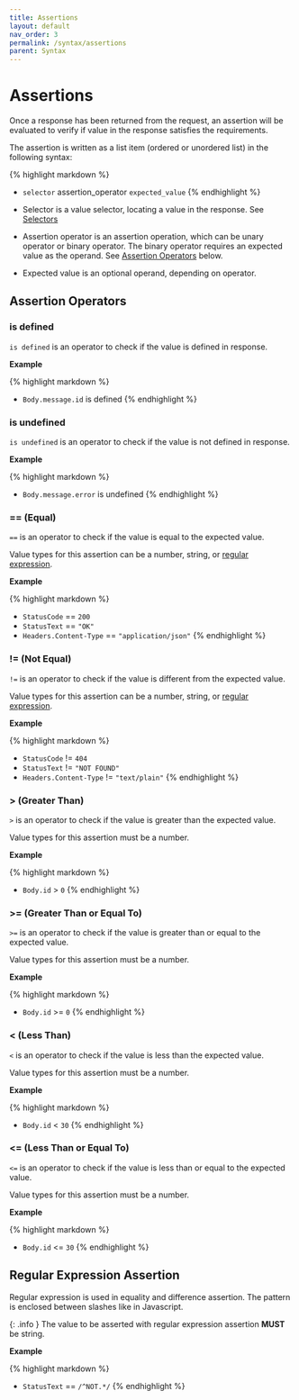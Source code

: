 ```yaml
---
title: Assertions
layout: default
nav_order: 3
permalink: /syntax/assertions
parent: Syntax
---
```


# Assertions

Once a response has been returned from the request, an assertion will be evaluated to verify if value in the response satisfies the requirements.

The assertion is written as a list item (ordered or unordered list) in the following syntax:

{% highlight markdown %}
* `selector` assertion_operator `expected_value`
{% endhighlight %}

* Selector is a value selector, locating a value in the response. See [Selectors](./selectors.md)
* Assertion operator is an assertion operation, which can be unary operator or binary operator. The binary operator requires an expected value as the operand. See [Assertion Operators](#assertion-operators) below.
* Expected value is an optional operand, depending on operator.

## Assertion Operators

### is defined

`is defined` is an operator to check if the value is defined in response.

**Example**

{% highlight markdown %}
* `Body.message.id` is defined
{% endhighlight %}

### is undefined

`is undefined` is an operator to check if the value is not defined in response.

**Example**

{% highlight markdown %}
* `Body.message.error` is undefined
{% endhighlight %}

### == (Equal)

`==` is an operator to check if the value is equal to the expected value.

Value types for this assertion can be a number, string, or [regular expression](#regular-expression-assertion).

**Example**

{% highlight markdown %}
* `StatusCode` == `200`
* `StatusText` == `"OK"`
* `Headers.Content-Type` == `"application/json"`
{% endhighlight %}

### != (Not Equal)

`!=` is an operator to check if the value is different from the expected value.

Value types for this assertion can be a number, string, or [regular expression](#regular-expression-assertion).

**Example**

{% highlight markdown %}
* `StatusCode` != `404`
* `StatusText` != `"NOT FOUND"`
* `Headers.Content-Type` != `"text/plain"`
{% endhighlight %}

### > (Greater Than)

`>` is an operator to check if the value is greater than the expected value.

Value types for this assertion must be a number.

**Example**

{% highlight markdown %}
* `Body.id` > `0`
{% endhighlight %}

### >= (Greater Than or Equal To)

`>=` is an operator to check if the value is greater than or equal to the expected value.

Value types for this assertion must be a number.

**Example**

{% highlight markdown %}
* `Body.id` >= `0`
{% endhighlight %}

### < (Less Than)

`<` is an operator to check if the value is less than the expected value.

Value types for this assertion must be a number.

**Example**

{% highlight markdown %}
* `Body.id` < `30`
{% endhighlight %}

### <= (Less Than or Equal To)

`<=` is an operator to check if the value is less than or equal to the expected value.

Value types for this assertion must be a number.

**Example**

{% highlight markdown %}
* `Body.id` <= `30`
{% endhighlight %}

## Regular Expression Assertion

Regular expression is used in equality and difference assertion. The pattern is enclosed between slashes like in Javascript.

{: .info }
The value to be asserted with regular expression assertion **MUST** be string.

**Example**

{% highlight markdown %}
* `StatusText` == `/^NOT.*/`
{% endhighlight %}

